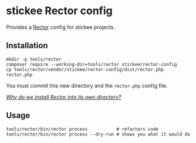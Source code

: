 # stickee Rector config

Provides a [Rector](https://github.com/rectorphp/rector) config for stickee projects.

## Installation

```shell
mkdir -p tools/rector
composer require --working-dir=tools/rector stickee/rector-config
cp tools/rector/vendor/stickee/rector-config/dist/rector.php rector.php
```

You must commit this new directory and the `rector.php` config file.

_[Why do we install Rector into its own directory?](https://github.com/FriendsOfPHP/PHP-CS-Fixer#installation)_

## Usage

```shell
tools/rector/bin/rector process           # refactors code 
tools/rector/bin/rector process --dry-run # shows you what it would do
```